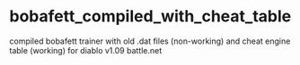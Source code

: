 # bobafett_compiled_with_cheat_table
 compiled bobafett trainer with old .dat files (non-working) and cheat engine table (working) for diablo v1.09 battle.net
